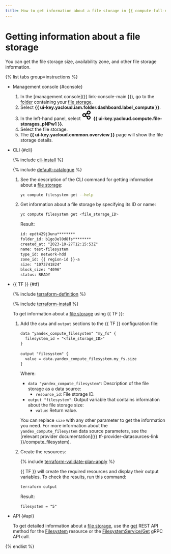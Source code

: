 ```yaml
---
title: How to get information about a file storage in {{ compute-full-name }}
---
```


# Getting information about a file storage

You can get the file storage size, availability zone, and other file storage information.

{% list tabs group=instructions %}

- Management console {#console}

  1. In the [management console]({{ link-console-main }}), go to the [folder](../../../resource-manager/concepts/resources-hierarchy.md#folder) containing your [file storage](../../concepts/filesystem.md).
  1. Select **{{ ui-key.yacloud.iam.folder.dashboard.label_compute }}**.
  1. In the left-hand panel, select ![image](../../../_assets/console-icons/nodes-right.svg) **{{ ui-key.yacloud.compute.file-storages_pNPw1 }}**.
  1. Select the file storage.
  1. The **{{ ui-key.yacloud.common.overview }}** page will show the file storage details.

- CLI {#cli}

  {% include [cli-install](../../../_includes/cli-install.md) %}

  {% include [default-catalogue](../../../_includes/default-catalogue.md) %}

  1. See the description of the CLI command for getting information about a [file storage](../../concepts/filesystem.md):

      ```bash
      yc compute filesystem get --help
      ```

  1. Get information about a file storage by specifying its ID or name:

      ```bash
      yc compute filesystem get <file_storage_ID>
      ```

      Result:

      ```text
      id: epdt429j3unu********
      folder_id: b1go3el0d8fs********
      created_at: "2023-10-27T12:15:53Z"
      name: test-filesystem
      type_id: network-hdd
      zone_id: {{ region-id }}-a
      size: "1073741824"
      block_size: "4096"
      status: READY
      ```

- {{ TF }} {#tf}

  {% include [terraform-definition](../../../_tutorials/_tutorials_includes/terraform-definition.md) %}

  {% include [terraform-install](../../../_includes/terraform-install.md) %}

  To get information about a [file storage](../../concepts/filesystem.md) using {{ TF }}:

  1. Add the `data` and `output` sections to the {{ TF }} configuration file:

      ```hcl
      data "yandex_compute_filesystem" "my_fs" {
        filesystem_id = "<file_storage_ID>"
      }

      output "filesystem" {
        value = data.yandex_compute_filesystem.my_fs.size
      }
      ```

      Where:

      * `data "yandex_compute_filesystem"`: Description of the file storage as a data source:
         * `resource_id`: File storage ID.
      * `output "filesystem"`: Output variable that contains information about the file storage size:
         * `value`: Return value.

     You can replace `size` with any other parameter to get the information you need. For more information about the `yandex_compute_filesystem` data source parameters, see the [relevant provider documentation]({{ tf-provider-datasources-link }}/compute_filesystem).

  1. Create the resources:

      {% include [terraform-validate-plan-apply](../../../_tutorials/_tutorials_includes/terraform-validate-plan-apply.md) %}

      {{ TF }} will create the required resources and display their output variables. To check the results, run this command:

      ```bash
      terraform output
      ```

      Result:

      ```text
      filesystem = "5"
      ```

- API {#api}

  To get detailed information about a [file storage](../../concepts/filesystem.md), use the [get](../../api-ref/Filesystem/get.md) REST API method for the [Filesystem](../../api-ref/Filesystem/index.md) resource or the [FilesystemService/Get](../../api-ref/grpc/Filesystem/get.md) gRPC API call.

{% endlist %}